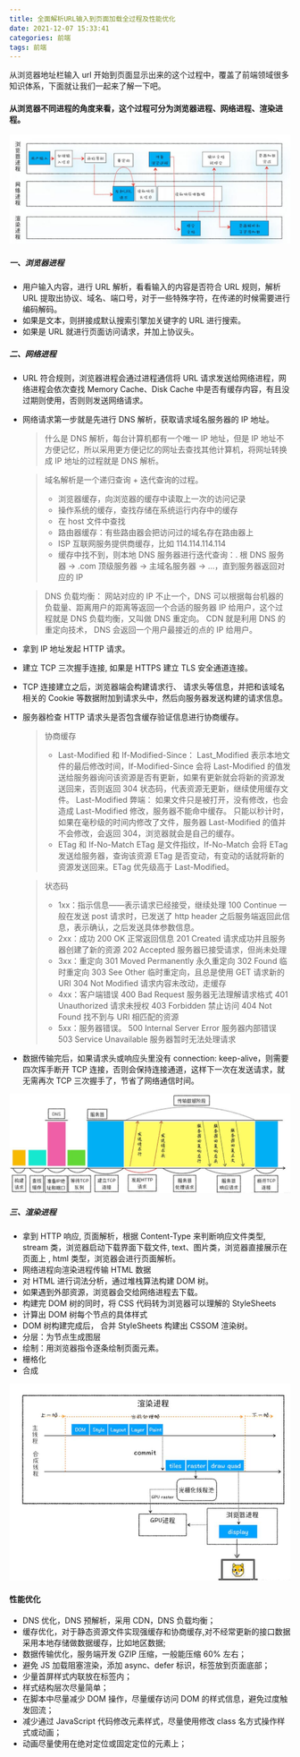 ```yaml
---
title: 全面解析URL输入到页面加载全过程及性能优化
date: 2021-12-07 15:33:41
categories: 前端
tags: 前端
---
```


从浏览器地址栏输入 url 开始到页面显示出来的这个过程中，覆盖了前端领域很多知识体系，下面就让我们一起来了解一下吧。

#### 从浏览器不同进程的角度来看，这个过程可分为浏览器进程、网络进程、渲染进程。

![全过程](全面解析URL输入到页面加载全过程及性能优化/01.jpg)

##### 一、浏览器进程

- 用户输入内容，进行 URL 解析，看看输入的内容是否符合 URL 规则，解析 URL 提取出协议、域名、端口号，对于一些特殊字符，在传递的时候需要进行编码解码。
- 如果是文本，则拼接成默认搜索引擎加关键字的 URL 进行搜索。
- 如果是 URL 就进行页面访问请求，并加上协议头。

##### 二、网络进程

- URL 符合规则，浏览器进程会通过进程通信将 URL 请求发送给网络进程，网络进程会依次查找 Memory Cache、Disk Cache 中是否有缓存内容，有且没过期则使用，否则则发送网络请求。
- 网络请求第一步就是先进行 DNS 解析，获取请求域名服务器的 IP 地址。

  > 什么是 DNS 解析，每台计算机都有一个唯一 IP 地址，但是 IP 地址不方便记忆，所以采用更方便记忆的网址去查找其他计算机，将网址转换成 IP 地址的过程就是 DNS 解析。

  > 域名解析是一个递归查询 + 迭代查询的过程。
  >
  > - 浏览器缓存，向浏览器的缓存中读取上一次的访问记录
  > - 操作系统的缓存，查找存储在系统运行内存中的缓存
  > - 在 host 文件中查找
  > - 路由器缓存：有些路由器会把访问过的域名存在路由器上
  > - ISP 互联网服务提供商缓存，比如 114.114.114.114
  > - 缓存中找不到，则本地 DNS 服务器进行迭代查询：. 根 DNS 服务器 -> .com 顶级服务器 -> 主域名服务器 -> ...，直到服务器返回对应的 IP

  > DNS 负载均衡：
  > 网站对应的 IP 不止一个，DNS 可以根据每台机器的负载量、距离用户的距离等返回一个合适的服务器 IP 给用户，这个过程就是 DNS 负载均衡，又叫做 DNS 重定向。 CDN 就是利用 DNS 的重定向技术， DNS 会返回一个用户最接近的点的 IP 给用户。

- 拿到 IP 地址发起 HTTP 请求。
- 建立 TCP 三次握手连接, 如果是 HTTPS 建立 TLS 安全通道连接。
- TCP 连接建立之后，浏览器端会构建请求行、 请求头等信息，并把和该域名相关的 Cookie 等数据附加到请求头中，然后向服务器发送构建的请求信息。
- 服务器检查 HTTP 请求头是否包含缓存验证信息进行协商缓存。

  > 协商缓存
  >
  > - Last-Modified 和 If-Modified-Since：
  >   Last_Modified 表示本地文件的最后修改时间，If-Modified-Since 会将 Last-Modified 的值发送给服务器询问该资源是否有更新，如果有更新就会将新的资源发送回来，否则返回 304 状态码，代表资源无更新，继续使用缓存文件。
  >   Last-Modified 弊端：
  >   如果文件只是被打开，没有修改，也会造成 Last-Modified 修改，服务器不能命中缓存。
  >   只能以秒计时，如果在毫秒级的时间内修改了文件，服务器 Last-Modified 的值并不会修改，会返回 304，浏览器就会是自己的缓存。
  > - ETag 和 If-No-Match
  >   ETag 是文件指纹，If-No-Match 会将 ETag 发送给服务器，查询该资源 ETag 是否变动，有变动的话就将新的资源发送回来。ETag 优先级高于 Last-Modified。

  > 状态码
  >
  > - 1xx：指示信息——表示请求已经接受，继续处理
  >   100 Continue 一般在发送 post 请求时，已发送了 http header 之后服务端返回此信息，表示确认，之后发送具体参数信息。
  > - 2xx：成功
  >   200 OK 正常返回信息
  >   201 Created 请求成功并且服务器创建了新的资源
  >   202 Accepted 服务器已接受请求，但尚未处理
  > - 3xx：重定向
  >   301 Moved Permanently 永久重定向
  >   302 Found 临时重定向
  >   303 See Other 临时重定向，且总是使用 GET 请求新的 URI
  >   304 Not Modified 请求内容未改动，走缓存
  > - 4xx：客户端错误
  >   400 Bad Request 服务器无法理解请求格式
  >   401 Unauthorized 请求未授权
  >   403 Forbidden 禁止访问
  >   404 Not Found 找不到与 URI 相匹配的资源
  > - 5xx：服务器错误。
  >   500 Internal Server Error 服务器内部错误
  >   503 Service Unavailable 服务器暂时无法处理请求

- 数据传输完后，如果请求头或响应头里没有 connection: keep-alive，则需要四次挥手断开 TCP 连接，否则会保持连接通道，这样下一次在发送请求，就无需再次 TCP 三次握手了，节省了网络通信时间。

![网络流程](全面解析URL输入到页面加载全过程及性能优化/02.jpg)

##### 三、渲染进程

- 拿到 HTTP 响应, 页面解析，根据 Content-Type 来判断响应文件类型, stream 类，浏览器启动下载界面下载文件, text、图片类，浏览器直接展示在页面上 , html 类型，浏览器会进行页面解析。
- 网络进程向渲染进程传输 HTML 数据
- 对 HTML 进行词法分析，通过堆栈算法构建 DOM 树。
- 如果遇到外部资源，浏览器会交给网络进程去下载。
- 构建完 DOM 树的同时，将 CSS 代码转为浏览器可以理解的 StyleSheets
- 计算出 DOM 树每个节点的具体样式
- DOM 树构建完成后， 合并 StyleSheets 构建出 CSSOM 渲染树。
- 分层：为节点生成图层
- 绘制：用浏览器指令逐条绘制页面元素。
- 栅格化
- 合成

![渲染进程](全面解析URL输入到页面加载全过程及性能优化/03.jpg)

#### 性能优化

- DNS 优化，DNS 预解析，采用 CDN，DNS 负载均衡；
- 缓存优化，对于静态资源文件实现强缓存和协商缓存,对不经常更新的接口数据采用本地存储做数据缓存，比如地区数据;
- 数据传输优化，服务端开发 GZIP 压缩，一般能压缩 60% 左右；
- 避免 JS 加载阻塞渲染，添加 async、defer 标识，标签放到页面底部；
- 少量首屏样式内联放在标签内；
- 样式结构层次尽量简单；
- 在脚本中尽量减少 DOM 操作，尽量缓存访问 DOM 的样式信息，避免过度触发回流；
- 减少通过 JavaScript 代码修改元素样式，尽量使用修改 class 名方式操作样式或动画；
- 动画尽量使用在绝对定位或固定定位的元素上；
